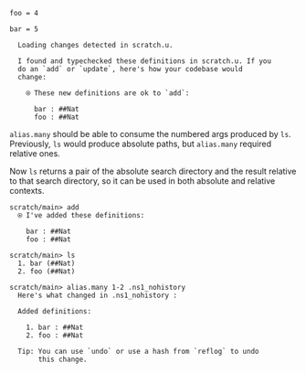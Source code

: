 ``` unison
foo = 4

bar = 5
```

``` ucm :added-by-ucm
  Loading changes detected in scratch.u.

  I found and typechecked these definitions in scratch.u. If you
  do an `add` or `update`, here's how your codebase would
  change:
  
    ⍟ These new definitions are ok to `add`:
    
      bar : ##Nat
      foo : ##Nat

```

`alias.many` should be able to consume the numbered args produced by `ls`. Previously, `ls` would produce absolute paths, but `alias.many` required relative ones.

Now `ls` returns a pair of the absolute search directory and the result relative to that search directory, so it can be used in both absolute and relative contexts.

``` ucm
scratch/main> add
  ⍟ I've added these definitions:
  
    bar : ##Nat
    foo : ##Nat

scratch/main> ls
  1. bar (##Nat)
  2. foo (##Nat)

scratch/main> alias.many 1-2 .ns1_nohistory
  Here's what changed in .ns1_nohistory :
  
  Added definitions:
  
    1. bar : ##Nat
    2. foo : ##Nat
  
  Tip: You can use `undo` or use a hash from `reflog` to undo
       this change.

```
